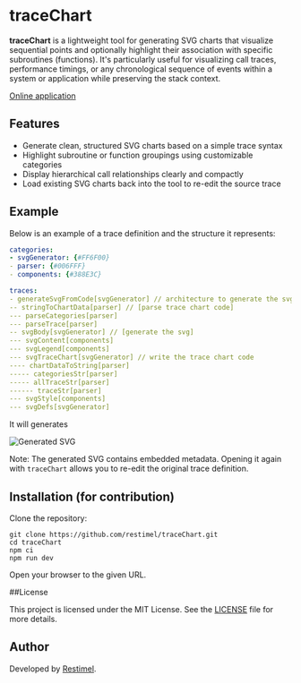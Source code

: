 # traceChart

**traceChart** is a lightweight tool for generating SVG charts that visualize sequential points and optionally highlight their association with specific subroutines (functions).
It's particularly useful for visualizing call traces, performance timings, or any chronological sequence of events within a system or application while preserving the stack context.

[Online application](https://restimel.github.io/traceChart/)

## Features

- Generate clean, structured SVG charts based on a simple trace syntax
- Highlight subroutine or function groupings using customizable categories
- Display hierarchical call relationships clearly and compactly
- Load existing SVG charts back into the tool to re-edit the source trace

## Example

Below is an example of a trace definition and the structure it represents:

```yaml
categories:
- svgGenerator: {#FF6F00}
- parser: {#006FFF}
- components: {#388E3C}

traces:
- generateSvgFromCode[svgGenerator] // architecture to generate the svg
-- stringToChartData[parser] // [parse trace chart code]
--- parseCategories[parser]
--- parseTrace[parser]
-- svgBody[svgGenerator] // [generate the svg]
--- svgContent[components]
--- svgLegend[components]
--- svgTraceChart[svgGenerator] // write the trace chart code
---- chartDataToString[parser]
----- categoriesStr[parser]
----- allTraceStr[parser]
------ traceStr[parser]
--- svgStyle[components]
--- svgDefs[svgGenerator]
```

It will generates

![Generated SVG](./docs/svgGenerator.svg?sanitize=true)

Note: The generated SVG contains embedded metadata. Opening it again with `traceChart` allows you to re-edit the original trace definition.

## Installation (for contribution)

Clone the repository:

```shell
git clone https://github.com/restimel/traceChart.git
cd traceChart
npm ci
npm run dev
```

Open your browser to the given URL.

##License

This project is licensed under the MIT License. See the [LICENSE](./LICENSE) file for more details.

## Author

Developed by [Restimel](https://github.com/restimel).
